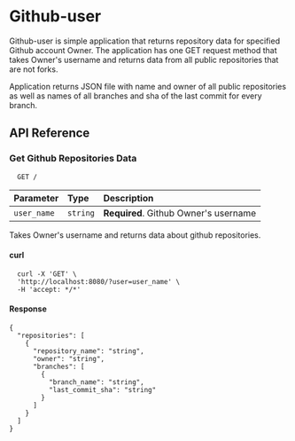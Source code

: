
# Github-user

Github-user is simple application that returns repository data for specified Github account Owner.
The application has one GET request method that takes Owner's username and returns data from all public repositories that are not forks.

Application returns JSON file with name and owner of all public repositories as well as names of all branches and sha of the last commit for every branch.


## API Reference

### Get Github Repositories Data

```http
  GET /
```

| Parameter | Type     | Description                |
| :-------- | :------- | :------------------------- |
| `user_name`    | `string` | **Required**. Github Owner's username |

Takes Owner's username and returns data about github repositories.

#### curl

```http
  curl -X 'GET' \
  'http://localhost:8080/?user=user_name' \
  -H 'accept: */*'
```
#### Response

```http
{
  "repositories": [
    {
      "repository_name": "string",
      "owner": "string",
      "branches": [
        {
          "branch_name": "string",
          "last_commit_sha": "string"
        }
      ]
    }
  ]
}
```